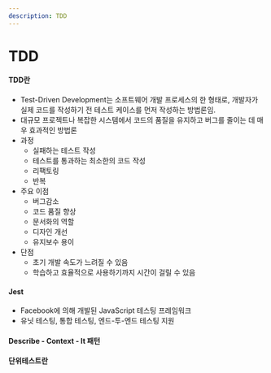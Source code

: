 ```yaml
---
description: TDD
---
```


# TDD

#### TDD란

* Test-Driven Development는 소프트웨어 개발 프로세스의 한 형태로, 개발자가 실제 코드를 작성하기 전 테스트 케이스를 먼저 작성하는 방법론임.
* 대규모 프로젝트나 복잡한 시스템에서 코드의 품질을 유지하고 버그를 줄이는 데 매우 효과적인 방법론
* 과정
  * 실패하는 테스트 작성
  * 테스트를 통과하는 최소한의 코드 작성
  * 리팩토링
  * 반복
* 주요 이점
  * 버그감소
  * 코드 품질 향상
  * 문서화의 역할
  * 디자인 개선
  * 유지보수 용이
* 단점
  * 초기 개발 속도가 느려질 수 있음
  * 학습하고 효율적으로 사용하기까지 시간이 걸릴 수 있음

#### Jest

* Facebook에 의해 개발된 JavaScript 테스팅 프레임워크
* 유닛 테스팅, 통합 테스팅, 엔드-투-엔드 테스팅 지원

#### Describe - Context - It 패턴

#### 단위테스트란
